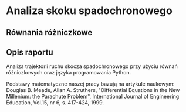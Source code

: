 # Analiza skoku spadochronowego
## Równania różniczkowe

## Opis raportu
Analiza trajektorii ruchu skocza spadochronowego przy użyciu równań różniczkowych oraz języka programowania Python.  

Podstawy matematyczne naszej pracy bazują na artykule naukowym:  
Douglas B. Meade, Allan A. Struthers, "Differential Equations in the New Millenium: the Parachute Problem", International Journal of Engineering Education, Vol.15, nr 6, s. 417-424, 1999.
